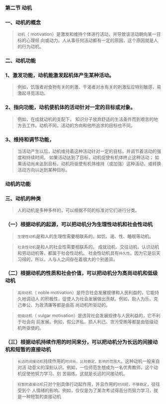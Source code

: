 ### 第二节 动机
### 一、动机的概念
>   `动机`（ motivation）是激发和维持个体进行活动，并导致该活动朝向某一目标的心理倾
向或动力。人从事任何活动都有一定的原因，这个原因就是人的行为动机。

### 二、动机功能
### 1、激发功能，动机能激发起机体产生某种活动。
>   例如，饥饿者对食物有关的刺激、干渴者对水有关的刺激反应特别敏感，易激起寻觅活动。

### 2、指向功能，动机使机体的活动针对一定的目标或对象。
>   例如，在成就动机的支配下，
    知识分子放弃舒适的生活条件而到艰苦的地方去工作。动机不同，活动的方向和他所追求的目标也不同。
    
### 3、维持和调节功能，
>   当活动产生以后，动机维持着这种活动针对一定的目标，并调节着活动的强度和持续时间。
如果活动达到了目标，动机促使有机体终止这种活动；
如果活动尚未达到目标，动机将驱使有机体维持（或加强）这种活动，或转换活动方向以达到某种目标。

### 动机的功能
### 三、动机的种类
>   人的动机是多种多样的，可以根据不同的标准对它们进行分类。

### （一）根据动机的起源，可以把动机分为生理性动机和社会性动机
>   `生理性动机`是和人的生理性需要相联系的。如饥、渴、性、睡眠等动机。

>   `社会性动机`是和人的社会性需要相联系的。
    成就动机、交往动机、认识动机和劳动动机等，都属于社会性动机。
    社会性动机具有`持久性`。因为它是后天习得的，所以，人与人之间存在着很大的个别差异。
    
### （二）根据动机的性质和社会价值，可以把动机分为高尚动机和低级动机
>   `高尚动机`（ noble motivation）是符合社会发展规律和人民利益的，它能持久地调动人
的积极性，促使人为社会发展做出贡献。例如，助人为乐、克己奉公、为政清廉等都是由高
尚动机所驱动的。

>   `低级动机`（ vulgar motivation）是违背社会发展规律与人民利益的，它不利于社会向
前发展。例如，假公济私、损人利己、贪污受贿等都是由低级动机所驱使的。

### （三）根据动机持续作用的时间来分，可以把动机分为长远的间接动机和短暂的直接动机
>   `长远的间接动机`持续作用的`时间长、比较稳定、影响的范围大`。这种动机一般来自对活
动意义的深刻认识。例如，一位师范生想成为一名优秀教师，这个动机促使他努力学习、刻
苦锻炼。这就是长远的间接动机。

>   `短暂的直接动机`只对个别具体行动起作用，并且作用的`时间短，不够稳定`，往往受到个
人情绪的影响。例如，仅仅是为了某次考试得高分而努力学习，就是一种短暂的直接动机